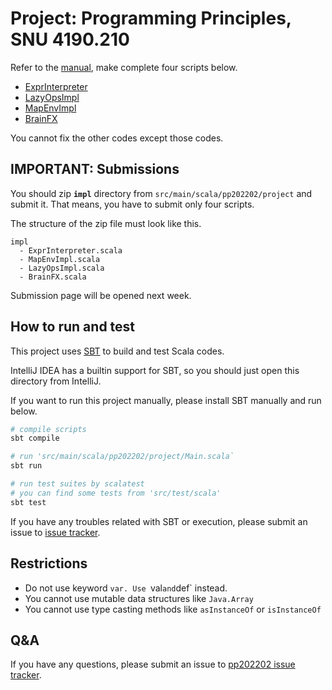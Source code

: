 # Project: Programming Principles, SNU 4190.210

Refer to the [manual](doc.pdf), make complete four scripts below.

- [ExprInterpreter](src/main/scala/pp202202/project/impl/ExprInterpreter.scala)
- [LazyOpsImpl](src/main/scala/pp202202/project/impl/LazyOpsImpl.scala)
- [MapEnvImpl](src/main/scala/pp202202/project/impl/MapEnvImpl.scala)
- [BrainFX](src/main/scala/pp202202/project/impl/BrainFX.scala)

You cannot fix the other codes except those codes.

## IMPORTANT: Submissions

You should zip **`impl`** directory from `src/main/scala/pp202202/project` and submit it. That means, you have to submit
only four scripts.

The structure of the zip file must look like this.

```
impl
  - ExprInterpreter.scala
  - MapEnvImpl.scala
  - LazyOpsImpl.scala
  - BrainFX.scala
```

Submission page will be opened next week.

## How to run and test

This project uses [SBT](https://www.scala-sbt.org/) to build and test Scala codes.

IntelliJ IDEA has a builtin support for SBT, so you should just open this directory from IntelliJ.

If you want to run this project manually, please install SBT manually and run below.

```bash
# compile scripts
sbt compile

# run 'src/main/scala/pp202202/project/Main.scala`
sbt run

# run test suites by scalatest
# you can find some tests from 'src/test/scala'
sbt test
```

If you have any troubles related with SBT or execution, please submit an issue
to [issue tracker](https://github.com/snu-sf-class/pp202202/issues).

## Restrictions

- Do not use keyword `var. Use `val` and `def` instead.
- You cannot use mutable data structures like `Java.Array`
- You cannot use type casting methods like `asInstanceOf` or `isInstanceOf`

## Q&A

If you have any questions, please submit an issue
to [pp202202 issue tracker](https://github.com/snu-sf-class/pp202202/issues).
